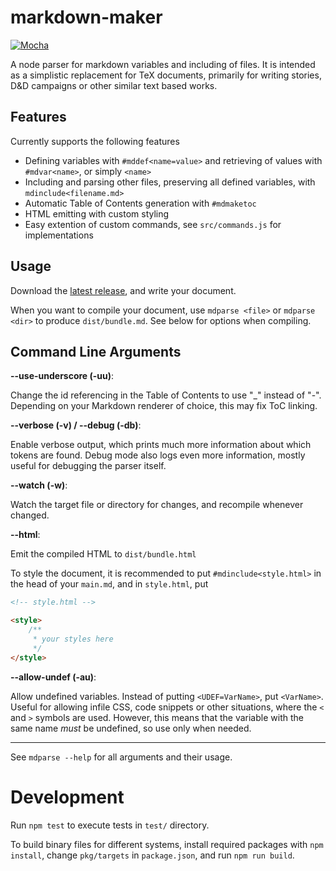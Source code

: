 # markdown-maker

[![Mocha](https://github.com/blitzher/markdown-maker/actions/workflows/node.js.yml/badge.svg)](https://github.com/blitzher/markdown-maker/actions/workflows/node.js.yml)

A node parser for markdown variables and including of files.
It is intended as a simplistic replacement for TeX documents, primarily for writing stories, D&D campaigns or other similar text based works.

## Features


Currently supports the following features
* Defining variables with `#mddef<name=value>` and retrieving of values with `#mdvar<name>`, or simply `<name>`
* Including and parsing other files, preserving all defined variables, with `mdinclude<filename.md>`
* Automatic Table of Contents generation with `#mdmaketoc`
* HTML emitting with custom styling
* Easy extention of custom commands, see `src/commands.js` for implementations

## Usage
Download the [latest release](https://github.com/blitzher/markdown-maker/releases), and write your document.


When you want to compile your document, use `mdparse <file>` or `mdparse <dir>` to produce `dist/bundle.md`.
See below for options when compiling.

## Command Line Arguments

**--use-underscore (-uu)**:

Change the id referencing in the Table of Contents to use "\_" instead of "-".
Depending on your Markdown renderer of choice, this may fix ToC linking.

**--verbose (-v) / --debug (-db)**:

Enable verbose output, which prints much more information about which tokens are found.
Debug mode also logs even more information, mostly useful for debugging the parser itself.


**--watch (-w)**:

Watch the target file or directory for changes, and recompile whenever changed.

**--html**:

Emit the compiled HTML to `dist/bundle.html`

To style the document, it is recommended to put `#mdinclude<style.html>` in the head of your `main.md`, and in `style.html`, put
```html
<!-- style.html -->

<style>
    /**
     * your styles here 
     */
</style>
```

**--allow-undef (-au)**:

Allow undefined variables. Instead of putting `<UDEF=VarName>`, put `<VarName>`.
Useful for allowing infile CSS, code snippets or other situations, where the `<` and `>` symbols are used.
However, this means that the variable with the same name *must* be undefined, so use only when needed.

---
See `mdparse --help` for all arguments and their usage.


# Development

Run `npm test` to execute tests in `test/` directory.

To build binary files for different systems, install required packages with `npm install`,
change `pkg/targets` in `package.json`, and run `npm run build`.
